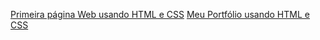 [Primeira página Web usando HTML e CSS](http://primeira-pagina-web.surge.sh/)
[Meu Portfólio usando HTML e CSS](http://primeiro-template.surge.sh/)

